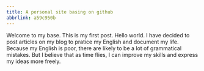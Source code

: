 ```yaml
---
title: A personal site basing on github
abbrlink: a59c950b
---
```


<!-- more -->

Welcome to my base. This is my first post. Hello world.
I have decided to post articles on my blog to pratice my English and document my life. 
Because my English is poor, there are likely to be a lot of grammatical mistakes. But I believe that as time flies, I can improve my skills and express my ideas more freely.
